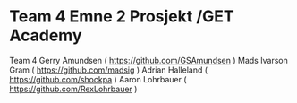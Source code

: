 # Team 4 Emne 2 Prosjekt /GET Academy

Team 4
Gerry Amundsen ( https://github.com/GSAmundsen )
Mads Ivarson Gram ( https://github.com/madsig )
Adrian Halleland ( https://github.com/shockpa )
Aaron Lohrbauer ( https://github.com/RexLohrbauer )
